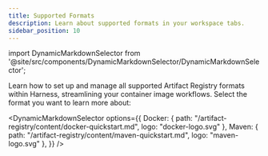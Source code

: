 ```yaml
---
title: Supported Formats
description: Learn about supported formats in your workspace tabs. 
sidebar_position: 10
---
```


import DynamicMarkdownSelector from '@site/src/components/DynamicMarkdownSelector/DynamicMarkdownSelector';

Learn how to set up and manage all supported Artifact Registry formats within Harness, streamlining your container image workflows. Select the format you want to learn more about:

<DynamicMarkdownSelector
  options={{
    Docker: {
      path: "/artifact-registry/content/docker-quickstart.md",
      logo: "docker-logo.svg"
    },
    Maven: {
      path: "/artifact-registry/content/maven-quickstart.md",
      logo: "maven-logo.svg"
    },
  }}
/>

